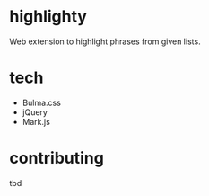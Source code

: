 # highlighty
Web extension to highlight phrases from given lists.

# tech
- Bulma.css
- jQuery 
- Mark.js

# contributing
tbd
